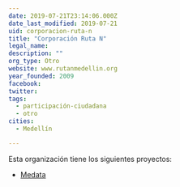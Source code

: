 ```yaml
---
date: 2019-07-21T23:14:06.000Z
date_last_modified: 2019-07-21
uid: corporacion-ruta-n
title: "Corporación Ruta N"
legal_name: 
description: ""
org_type: Otro
website: www.rutanmedellin.org
year_founded: 2009
facebook: 
twitter: 
tags:
  - participación-ciudadana
  - otro
cities: 
  - Medellín

---
```


Esta organización tiene los siguientes proyectos:

- [Medata](/i/medata.html)
